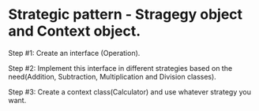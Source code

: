 # Strategic pattern - Stragegy object and Context object.

Step #1: Create an interface (Operation).

Step #2: Implement this interface in different strategies based on the need(Addition, Subtraction, Multiplication and Division classes).

Step #3: Create a context class(Calculator) and use whatever strategy you want.
